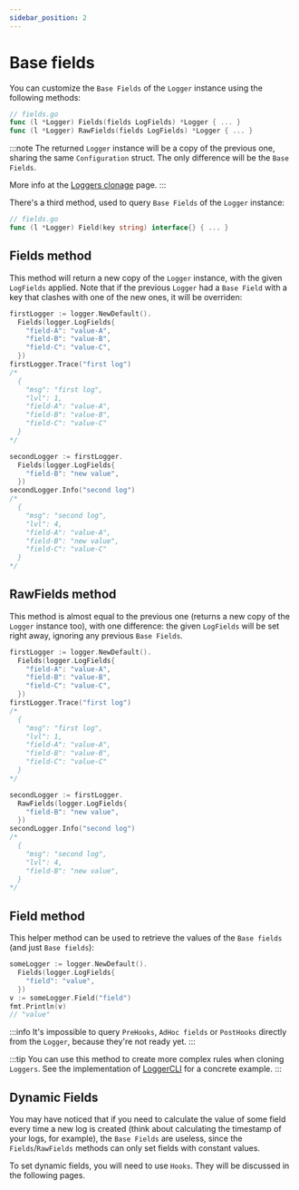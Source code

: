```yaml
---
sidebar_position: 2
---
```


# Base fields

You can customize the `Base Fields` of the `Logger` instance using the following methods:

```go
// fields.go
func (l *Logger) Fields(fields LogFields) *Logger { ... }
func (l *Logger) RawFields(fields LogFields) *Logger { ... }
```

:::note
The returned `Logger` instance will be a copy of the previous one, sharing the same `Configuration` struct. The only difference will be the `Base Fields`. 

More info at the [Loggers clonage](../advanced/loggers_clonage.md) page.
:::

There's a third method, used to query `Base Fields` of the `Logger` instance:

```go
// fields.go
func (l *Logger) Field(key string) interface{} { ... }
```

## Fields method

This method will return a new copy of the `Logger` instance, with the given `LogFields` applied. Note that if the previous `Logger` had a `Base Field` with a key that clashes with one of the new ones, it will be overriden:

```go
firstLogger := logger.NewDefault().
  Fields(logger.LogFields{
    "field-A": "value-A",
    "field-B": "value-B",
    "field-C": "value-C",
  })
firstLogger.Trace("first log")
/*
  {
    "msg": "first log",
    "lvl": 1,
    "field-A": "value-A",
    "field-B": "value-B",
    "field-C": "value-C"
  }
*/

secondLogger := firstLogger.
  Fields(logger.LogFields{
    "field-B": "new value",
  })
secondLogger.Info("second log")
/*
  {
    "msg": "second log",
    "lvl": 4,
    "field-A": "value-A",
    "field-B": "new value",
    "field-C": "value-C"
  }
*/
```

## RawFields method

This method is almost equal to the previous one (returns a new copy of the `Logger` instance too), with one difference: the given `LogFields` will be set right away, ignoring any previous `Base Fields`.

```go
firstLogger := logger.NewDefault().
  Fields(logger.LogFields{
    "field-A": "value-A",
    "field-B": "value-B",
    "field-C": "value-C",
  })
firstLogger.Trace("first log")
/*
  {
    "msg": "first log",
    "lvl": 1,
    "field-A": "value-A",
    "field-B": "value-B",
    "field-C": "value-C"
  }
*/

secondLogger := firstLogger.
  RawFields(logger.LogFields{
    "field-B": "new value",
  })
secondLogger.Info("second log")
/*
  {
    "msg": "second log",
    "lvl": 4,
    "field-B": "new value",
  }
*/
```

## Field method

This helper method can be used to retrieve the values of the `Base fields` (and just `Base fields`):

```go
someLogger := logger.NewDefault().
  Fields(logger.LogFields{
    "field": "value",
  })
v := someLogger.Field("field")
fmt.Println(v)
// "value"
```

:::info
It's impossible to query `PreHooks`, `AdHoc fields` or `PostHooks` directly from the `Logger`, because they're not ready yet.
:::

:::tip
You can use this method to create more complex rules when cloning `Loggers`. See the implementation of [LoggerCLI](https://github.com/mathbalduino/go-log/blob/79263810d94dd1f2d112727824d1c5256b27951b/loggerCLI/nestLogger.go#L12) for a concrete example.
:::


## Dynamic Fields

You may have noticed that if you need to calculate the value of some field every time a new log is created (think about calculating the timestamp of your logs, for example), the `Base Fields` are useless, since the `Fields`/`RawFields` methods can only set fields with constant values.

To set dynamic fields, you will need to use `Hooks`. They will be discussed in the following pages.
